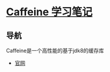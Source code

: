 # [Caffeine 学习笔记](https://www.gitbook.com/book/vitzhou/study-caffeine)

## 导航
Caffeine是一个高性能的基于jdk8的缓存库

- [官网](https://github.com/ben-manes/caffeine)